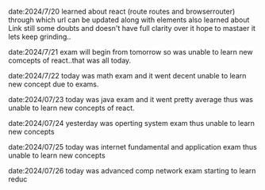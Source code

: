 date:2024/7/20
learned about react (route routes and browserrouter) through which url can be updated along with elements also learned about Link 
      still some doubts and doesn't have full clarity over it hope to mastaer it lets keep grinding..
      
date:2024/7/21
exam will begin from tomorrow so was unable to learn new comcepts of react..that was all today.

date:2024/7/22
today was math exam and it went decent unable to learn new concept due to exams.

date:2024/07/23
today was java exam and it went pretty average thus was unable to learn new concepts of react.

date:2024/07/24
yesterday was operting system exam thus unable to learn new concepts

date:2024/07/25 
today was internet fundamental and application exam thus unable to learn new concepts

date:2024/07/26
today was advanced comp network exam starting to learn reduc